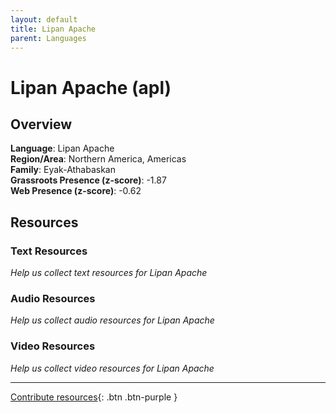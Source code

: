 ```yaml
---
layout: default
title: Lipan Apache
parent: Languages
---
```


# Lipan Apache (apl)

## Overview

**Language**: Lipan Apache  
**Region/Area**: Northern America, Americas  
**Family**: Eyak-Athabaskan  
**Grassroots Presence (z-score)**: -1.87  
**Web Presence (z-score)**: -0.62  

## Resources

### Text Resources
*Help us collect text resources for Lipan Apache*

### Audio Resources
*Help us collect audio resources for Lipan Apache*

### Video Resources
*Help us collect video resources for Lipan Apache*

---

[Contribute resources](https://forms.office.com/e/1SfLJx3u1r){: .btn .btn-purple }
